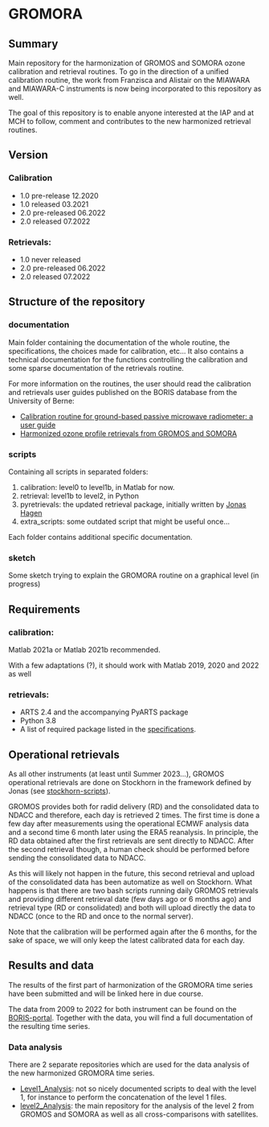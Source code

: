 # GROMORA 

## Summary
Main repository for the harmonization of GROMOS and SOMORA ozone calibration and retrieval routines. To go in the direction of a unified calibration routine, the work from Franzisca and Alistair on the MIAWARA and MIAWARA-C instruments is now being incorporated to this repository as well. 

The goal of this repository is to enable anyone interested at the IAP and at MCH to follow, comment and contributes to the new harmonized retrieval routines.

## Version

### Calibration
* 1.0 pre-release 12.2020
* 1.0 released 03.2021
* 2.0 pre-released 06.2022
* 2.0 released 07.2022

### Retrievals:
* 1.0 never released
* 2.0 pre-released 06.2022
* 2.0 released 07.2022

## Structure of the repository
### documentation 
Main folder containing the documentation of the whole routine, the specifications, the choices made for calibration, etc... It also contains a technical documentation for the functions controlling the calibration and some sparse documentation of the retrievals routine. 

For more information on the routines, the user should read the calibration and retrievals user guides published on the BORIS database from the University of Berne:

* [Calibration routine for ground-based passive microwave radiometer: a user guide ](https://boris.unibe.ch/id/eprint/164418)
* [Harmonized ozone profile retrievals from GROMOS and SOMORA](https://boris.unibe.ch/170121/)

### scripts
Containing all scripts in separated folders: 
1. calibration: level0 to level1b, in Matlab for now. 
2. retrieval: level1b to level2, in Python
3. pyretrievals: the updated retrieval package, initially written by [Jonas Hagen](https://github.com/jonas-hagen/pyretrievals)
4. extra_scripts: some outdated script that might be useful once...

Each folder contains additional specific documentation. 

### sketch

Some sketch trying to explain the GROMORA routine on a graphical level (in progress)

## Requirements

### calibration: 
Matlab 2021a or Matlab 2021b recommended. 

With a few adaptations (?), it should work with Matlab 2019, 2020 and 2022 as well

### retrievals:
* ARTS 2.4 and the accompanying PyARTS package
* Python 3.8
* A list of required package listed in the [specifications](scripts/env_file_GROMORA.txt). 

## Operational retrievals

As all other instruments (at least until Summer 2023...), GROMOS operational retrievals are done on Stockhorn in the framework defined by Jonas (see [stockhorn-scripts](https://git.iap.unibe.ch/MW/stockhorn-scripts)). 

GROMOS provides both for radid delivery (RD) and the consolidated data to NDACC and therefore, each day is retrieved 2 times. The first time is done a few day after measurements using the operational ECMWF analysis data and a second time 6 month later using the ERA5 reanalysis. In principle, the RD data obtained after the first retrievals are sent directly to NDACC. After the second retrieval though, a human check should be performed before sending the consolidated data to NDACC.

As this will likely not happen in the future, this second retrieval and upload of the consolidated data has been automatize as well on Stockhorn. What happens is that there are two bash scripts running daily GROMOS retrievals and providing different retrieval date (few days ago or 6 months ago) and retrieval type (RD or consolidated) and both will upload directly the data to NDACC (once to the RD and once to the normal server).

Note that the calibration will be performed again after the 6 months, for the sake of space, we will only keep the latest calibrated data for each day.

## Results and data

The results of the first part of harmonization of the GROMORA time series have been submitted and will be linked here in due course.

The data from 2009 to 2022 for both instrument can be found on the [BORIS-portal](https://boris-portal.unibe.ch/cris/project/pj00023). Together with the data, you will find a full documentation of the resulting time series.

### Data analysis

There are 2 separate repositories which are used for the data analysis of the new harmonized GROMORA time series. 

* [Level1_Analysis](https://git.iap.unibe.ch/IAP_MCH/Level1_Analysis): not so nicely documented scripts to deal with the level 1, for instance to perform the concatenation of the level 1 files.
* [level2_Analysis](https://git.iap.unibe.ch/IAP_MCH/level2_analysis): the main repository for the analysis of the level 2 from GROMOS and SOMORA as well as all cross-comparisons with satellites.
